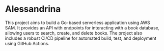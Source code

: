 # Alessandrina

This project aims to build a Go-based serverless application using AWS SAM. It provides an API with endpoints for interacting with a book database, allowing users to search, create, and delete books. The project also includes a robust CI/CD pipeline for automated build, test, and deployment using GitHub Actions.

